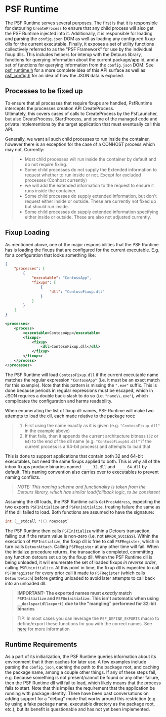 # PSF Runtime
The PSF Runtime serves several purposes. The first is that it is responsible for detouring `CreateProcess` to ensure that any child process will also get the PSF Runtime injected into it. Additionally, it is responsible for loading and parsing the `config.json` DOM as well as loading any configured fixup dlls for the current executable. Finally, it exposes a set of utility functions collectively referred to as the "PSF Framework" for use by the individual fixup dlls. This includes helpers for interop with the Detours library, functions for querying information about the current package/app id, and a set of functions for querying information from the `config.json` DOM. See [psf_runtime.h](../include/psf_runtime.h) for a more complete idea of this API surface as well as [psf_config.h](../include/psf_config.h) for an idea of how the JSON data is exposed.

## Processes to be fixed up
To ensure that all processes that require fixups are handled, PsfRuntime intercepts the processes creation API CreateProcess.  
Ultimately, this covers cases of calls to CreateProcess by the PsfLauncher, 
but also CreateProcess, StartProcess, and some of the managed code and private implementions by the target application that must eventually call this API.

Generally, we want all such child processes to run inside the container, however there is an exception
for the case of a CONHOST process which may not.
Currently:
> * Most child processes will run inside the container by default and do not require fixing.
> * Some child processes do not supply the Extended information to request whether to run inside or not.  Except for excluded processes (Conhost currently)
> * we will add the extended information to the request to ensure it runs inside the container.
> * Some child processes do supply extended information, but don't request either inside or outside. These are currently not fixed up but should run inside.
> * Some child processes do supply extended information specifying either inside or outside.  These are also not adjusted currently.

## Fixup Loading
As mentioned above, one of the major responsibilities that the PSF Runtime has is loading the fixups that are configured for the current executable. E.g. for a configuration that looks something like:

```json
{
    "processes": [
        {
            "executable": "ContosoApp",
            "fixups": [
                {
                    "dll": "ContosoFixup.dll"
                }
            ]
        }
    ]
}
```

```xml
<processes>
    <process>
        <executable>ContosoApp</executable>
        <fixups>
            <fixup>
                <dll>ContosoFixup.dll</dll>
            </fixup>
        </fixups>
    </process>
</processes>
```

The PSF Runtime will load `ContosoFixup.dll` if the current executable name matches the regular expression `"ContosoApp"` (i.e. it must be an exact match for this example). Note that this pattern is missing the `".exe"` suffix. This is done because periods in regular expressions must be escaped, which in JSON requires a double back-slash to do so (i.e. `"name\\.exe"`), which complicates the configuration and harms readability.

When enumerating the list of fixup dll names, PSF Runtime will make two attempts to load the dll, each made relative to the package root:

> 1. First using the name exactly as it is given (e.g. `"ContosoFixup.dll"` in the example above)
> 1. If that fails, then it appends the current architecture bitness (`32` or `64`) to the end of the dll name (e.g. `"ContosoFixup64.dll"` if the current process is a 64-bit process) and attempts to load that

This is done to support applications that contain both 32 and 64-bit executables, but need the same fixups applied to both. This is why all of the inbox fixups produce binaries named `_____32.dll` and `_____64.dll` by default. This naming convention also carries over to executables to prevent naming conflicts.

> _NOTE: This naming scheme and functionality is taken from the Detours library, which has similar load/fallback logic, to be consistent_

Assuming the dll loads, the PSF Runtime calls `GetProcAddress`, expecting the two exports `PSFInitialize` and `PSFUninitialize`, treating failure the same as if the dll failed to load. Both functions are assumed to have the signature:

```c++
int (__stdcall *)() noexcept`
```

The PSF Runtime then calls `PSFInitialize` within a Detours transaction, failing out if the return value is non-zero (i.e. not `ERROR_SUCCESS`). Within the execution of `PSFInitialize`, the fixup dll is free to call `PSFRegister`, which in turn calls `DetourAttach`. Calling `PSFRegister` at any other time will fail. When the initialize procedure returns, the transaction is completed, committing any function detours set up by the fixup dll. When the PSF Runtime dll is being unloaded, it will enumerate the set of loaded fixups _in reverse order_, calling `PSFUninitialize`. At this point in time, the fixup dll is expected to call `PSFUnregister` for every prior call it made to `PSFRegister` (which calls `DetourDetach`) before getting unloaded to avoid later attempts to call back into an unloaded dll.

> **IMPORTANT: The exported names must _exactly_ match `PSFInitialize` and `PSFUninitialize`. This isn't automatic when using `__declspec(dllexport)` due to the "mangling" performed for 32-bit binaries**

> TIP: In most cases you can leverage the `PSF_DEFINE_EXPORTS` macro to define/export these functions for you with the correct names. See [here](../Authoring.md#fixup-loading) for more information

## Runtime Requirements
As a part of its initialization, the PSF Runtime queries information about its environment that it then caches for later use. A few examples include parsing the `config.json`, caching the path to the package root, and caching the package name, among a couple other things. If any of these steps fail, e.g. because something is not present/cannot be found or any other failure, then the PSF Runtime dll will fail to load, which likely means that the process fails to start. Note that this implies the requirement that the application be running with package identity. There have been past conversations on adding support for a "debug" mode that works around this restriction (e.g. by using a fake package name, executable directory as the package root, etc.), but its benefit is questionable and has not yet been implemented.
